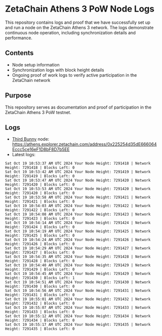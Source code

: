 # ZetaChain Athens 3 PoW Node Logs
This repository contains logs and proof that we have successfully set up and run a node on the ZetaChain Athens 3 network. The logs demonstrate continuous node operation, including synchronization details and performance.

## Contents
- Node setup information
- Synchronization logs with block height details
- Ongoing proof of work logs to verify active participation in the ZetaChain network

## Purpose
This repository serves as documentation and proof of participation in the ZetaChain Athens 3 PoW testnet.

## Logs

- [Third Bunny](https://thirdbunny.xyz/) node: https://athens.explorer.zetachain.com/address/0x225254d35dE666064Eccc5ce16eF1D8bF8D7b5EE
- Latest logs:
```
Sat Oct 19 10:53:37 AM UTC 2024 Your Node Height: 7291418 | Network Height: 7291418 | Blocks Left: 0
Sat Oct 19 10:53:42 AM UTC 2024 Your Node Height: 7291419 | Network Height: 7291419 | Blocks Left: 0
Sat Oct 19 10:53:47 AM UTC 2024 Your Node Height: 7291420 | Network Height: 7291420 | Blocks Left: 0
Sat Oct 19 10:53:53 AM UTC 2024 Your Node Height: 7291420 | Network Height: 7291420 | Blocks Left: 0
Sat Oct 19 10:53:58 AM UTC 2024 Your Node Height: 7291421 | Network Height: 7291421 | Blocks Left: 0
Sat Oct 19 10:54:03 AM UTC 2024 Your Node Height: 7291422 | Network Height: 7291422 | Blocks Left: 0
Sat Oct 19 10:54:08 AM UTC 2024 Your Node Height: 7291423 | Network Height: 7291423 | Blocks Left: 0
Sat Oct 19 10:54:14 AM UTC 2024 Your Node Height: 7291424 | Network Height: 7291424 | Blocks Left: 0
Sat Oct 19 10:54:19 AM UTC 2024 Your Node Height: 7291425 | Network Height: 7291425 | Blocks Left: 0
Sat Oct 19 10:54:24 AM UTC 2024 Your Node Height: 7291426 | Network Height: 7291426 | Blocks Left: 0
Sat Oct 19 10:54:29 AM UTC 2024 Your Node Height: 7291427 | Network Height: 7291427 | Blocks Left: 0
Sat Oct 19 10:54:35 AM UTC 2024 Your Node Height: 7291428 | Network Height: 7291428 | Blocks Left: 0
Sat Oct 19 10:54:40 AM UTC 2024 Your Node Height: 7291429 | Network Height: 7291429 | Blocks Left: 0
Sat Oct 19 10:54:45 AM UTC 2024 Your Node Height: 7291429 | Network Height: 7291430 | Blocks Left: 1
Sat Oct 19 10:54:51 AM UTC 2024 Your Node Height: 7291430 | Network Height: 7291430 | Blocks Left: 0
Sat Oct 19 10:54:56 AM UTC 2024 Your Node Height: 7291431 | Network Height: 7291431 | Blocks Left: 0
Sat Oct 19 10:55:01 AM UTC 2024 Your Node Height: 7291432 | Network Height: 7291432 | Blocks Left: 0
Sat Oct 19 10:55:07 AM UTC 2024 Your Node Height: 7291433 | Network Height: 7291433 | Blocks Left: 0
Sat Oct 19 10:55:12 AM UTC 2024 Your Node Height: 7291434 | Network Height: 7291434 | Blocks Left: 0
Sat Oct 19 10:55:17 AM UTC 2024 Your Node Height: 7291435 | Network Height: 7291435 | Blocks Left: 0
```

